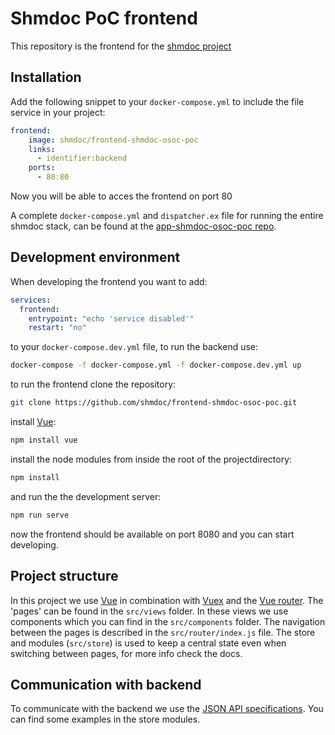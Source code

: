 # Shmdoc PoC frontend

This repository is the frontend for the [shmdoc project](https://github.com/shmdoc/app-shmdoc-osoc-poc)

## Installation

Add the following snippet to your `docker-compose.yml` to include the file service in your project:
```yaml
frontend:
    image: shmdoc/frontend-shmdoc-osoc-poc
    links:
      - identifier:backend
    ports:
      - 80:80
```
Now you will be able to acces the frontend on port 80


A complete `docker-compose.yml` and `dispatcher.ex` file for running the entire shmdoc stack, can be found at the [app-shmdoc-osoc-poc repo](https://github.com/shmdoc/app-shmdoc-osoc-poc#shmdoc-poc-application).

## Development environment

When developing the frontend you want to add: 
```yaml
services:
  frontend:
    entrypoint: "echo 'service disabled'"
    restart: "no"
```
to your `docker-compose.dev.yml` file, to run the backend use: 
```bash
docker-compose -f docker-compose.yml -f docker-compose.dev.yml up
```
to run the frontend clone the repository:
```bash
git clone https://github.com/shmdoc/frontend-shmdoc-osoc-poc.git
```
install [Vue](https://vuejs.org/):
```bash
npm install vue
```
install the node modules from inside the root of the projectdirectory:
```bash
npm install
```
and run the the development server:
```bash
npm run serve
```
now the frontend should be available on port 8080 and you can start developing.

## Project structure

In this project we use [Vue](https://vuejs.org/) in combination with [Vuex](https://vuex.vuejs.org/) and the [Vue router](https://router.vuejs.org/).
The 'pages' can be found in the `src/views` folder. In these views we use components which you can find in the `src/components` folder. The navigation between the pages is described in the `src/router/index.js` file. The store and modules (`src/store`) is used to keep a central state even when switching between pages, for more info check the docs.

## Communication with backend

To communicate with the backend we use the [JSON API specifications](https://jsonapi.org/). You can find some examples in the store modules.
